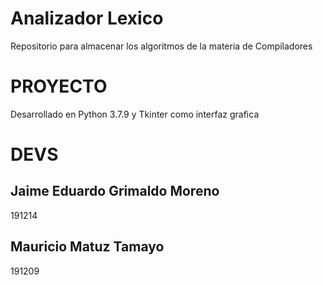 # Analizador Lexico
Repositorio para almacenar los algoritmos de la materia de Compiladores

# PROYECTO
Desarrollado en Python 3.7.9 y Tkinter como interfaz grafica

# DEVS
## Jaime Eduardo Grimaldo Moreno
191214
## Mauricio Matuz Tamayo
191209
